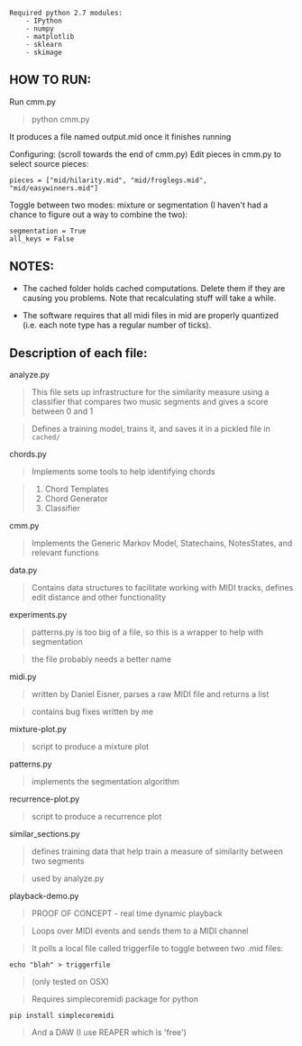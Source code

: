 ```
Required python 2.7 modules:
    - IPython
    - numpy
    - matplotlib
    - sklearn
    - skimage
```


HOW TO RUN:
-----------

Run cmm.py
> python cmm.py

It produces a file named output.mid once it finishes running

Configuring: (scroll towards the end of cmm.py)
Edit pieces in cmm.py to select source pieces:
```
pieces = ["mid/hilarity.mid", "mid/froglegs.mid", "mid/easywinners.mid"]
```

Toggle between two modes: mixture or segmentation (I haven't had a chance to figure out a way to combine the two):
```
segmentation = True
all_keys = False
```


NOTES:
------

- The cached folder holds cached computations. Delete them if they are causing you problems. Note that recalculating stuff will take a while.

- The software requires that all midi files in mid are properly quantized (i.e. each note type has a regular number of ticks).

Description of each file:
------

analyze.py
> This file sets up infrastructure for the similarity measure using a classifier that compares two music segments and gives a score between 0 and 1

> Defines a training model, trains it, and saves it in a pickled file in `cached/`

chords.py
> Implements some tools to help identifying chords

> 1. Chord Templates
> 2. Chord Generator
> 3. Classifier

cmm.py
> Implements the Generic Markov Model, Statechains, NotesStates, and relevant functions

data.py
> Contains data structures to facilitate working with MIDI tracks, defines edit distance and other functionality

experiments.py
> patterns.py is too big of a file, so this is a wrapper to help with segmentation

> the file probably needs a better name

midi.py
> written by Daniel Eisner, parses a raw MIDI file and returns a list

> contains bug fixes written by me

mixture-plot.py
> script to produce a mixture plot

patterns.py
> implements the segmentation algorithm

recurrence-plot.py
> script to produce a recurrence plot

similar_sections.py
> defines training data that help train a measure of similarity between two segments

> used by analyze.py

playback-demo.py
> PROOF OF CONCEPT - real time dynamic playback

> Loops over MIDI events and sends them to a MIDI channel

> It polls a local file called triggerfile to toggle between two .mid files:

```
echo "blah" > triggerfile
```

> (only tested on OSX)

> Requires simplecoremidi package for python
```
pip install simplecoremidi
```

> And a DAW (I use REAPER which is 'free')
